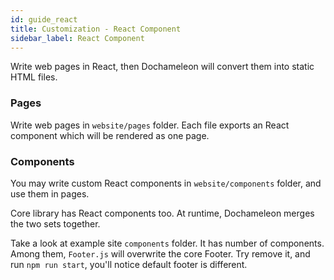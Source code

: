 ```yaml
---
id: guide_react
title: Customization - React Component
sidebar_label: React Component
---
```


Write web pages in React, then Dochameleon will convert them into static HTML files.

### Pages

Write web pages in `website/pages` folder. Each file exports an React component which will be rendered as one page.

### Components

You may write custom React components in `website/components` folder, and use them in pages.

Core library has React components too. At runtime, Dochameleon merges the two sets together.

Take a look at example site `components` folder. It has number of components. Among them, `Footer.js` will overwrite the core Footer. Try remove it, and run `npm run start`, you'll notice default footer is different.
